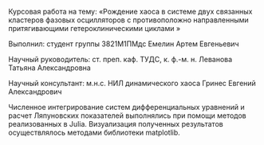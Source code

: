 Курсовая работа на тему: «Рождение хаоса в системе двух связанных кластеров фазовых осцилляторов с противоположно направленными притягивающими гетероклиническими циклами »
 
Выполнил: студент группы 3821М1ПМдс Емелин Артем Евгеньевич

Научный руководитель: ст. преп. каф. ТУДС, к. ф.-м. н. Леванова Татьяна Александровна

Научный консультант: м.н.с. НИЛ динамического хаоса Гринес Евгений Александрович

Численное интегрирование систем дифференциальных уравнений и расчет Ляпуновских показателей выполнялись при помощи методов реализованных в Julia.
Визуализация полученных результатов осуществлялось методами библиотеки matplotlib.
